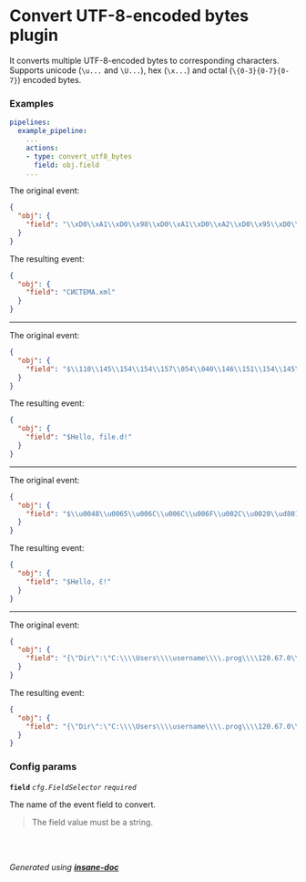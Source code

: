 # Convert UTF-8-encoded bytes plugin
It converts multiple UTF-8-encoded bytes to corresponding characters.
Supports unicode (`\u...` and `\U...`), hex (`\x...`) and octal (`\{0-3}{0-7}{0-7}`) encoded bytes.

### Examples
```yaml
pipelines:
  example_pipeline:
    ...
    actions:
    - type: convert_utf8_bytes
      field: obj.field
    ...
```

The original event:
```json
{
  "obj": {
    "field": "\\xD0\\xA1\\xD0\\x98\\xD0\\xA1\\xD0\\xA2\\xD0\\x95\\xD0\\x9C\\xD0\\x90.xml"
  }
}
```
The resulting event:
```json
{
  "obj": {
    "field": "СИСТЕМА.xml"
  }
}
```
---
The original event:
```json
{
  "obj": {
    "field": "$\\110\\145\\154\\154\\157\\054\\040\\146\\151\\154\\145\\056\\144!"
  }
}
```
The resulting event:
```json
{
  "obj": {
    "field": "$Hello, file.d!"
  }
}
```
---
The original event:
```json
{
  "obj": {
    "field": "$\\u0048\\u0065\\u006C\\u006C\\u006F\\u002C\\u0020\\ud801\\udc01!"
  }
}
```
The resulting event:
```json
{
  "obj": {
    "field": "$Hello, 𐐁!"
  }
}
```
---
The original event:
```json
{
  "obj": {
    "field": "{\"Dir\":\"C:\\\\Users\\\\username\\\\.prog\\\\120.67.0\\\\x86_64\\\\x64\",\"File\":\"$Storage$\\xD0\\x9F\\xD1\\x80\\xD0\\xB8\\xD0\\xB7\\xD0\\xBD\\xD0\\xB0\\xD0\\xBA.20.tbl.xml\"}"
  }
}
```
The resulting event:
```json
{
  "obj": {
    "field": "{\"Dir\":\"C:\\\\Users\\\\username\\\\.prog\\\\120.67.0\\\\x86_64\\\\x64\",\"File\":\"$Storage$Признак.20.tbl.xml\"}"
  }
}
```

### Config params
**`field`** *`cfg.FieldSelector`* *`required`* 

The name of the event field to convert.
> The field value must be a string.

<br>

<br>*Generated using [__insane-doc__](https://github.com/vitkovskii/insane-doc)*